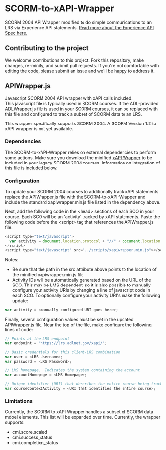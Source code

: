 SCORM-to-xAPI-Wrapper
=====================

SCORM 2004 API Wrapper modified to do simple communications to an LRS via Experience API statements. [Read more about the Experience API Spec here.](https://github.com/adlnet/xAPI-Spec/blob/master/xAPI.md)

## Contributing to the project
We welcome contributions to this project. Fork this repository, 
make changes, re-minify, and submit pull requests. If you're not comfortable 
with editing the code, please submit an issue and we'll be happy 
to address it.  

## APIWrapper.js
Javascript SCORM 2004 API wrapper with xAPI calls included.  
This javascript file is typically used in SCORM courses.  If the ADL-provided ADLWrapper.js file is used in your SCORM courses, it can be replaced with this file and configured to track a subset of SCORM data to an LRS.

This wrapper specifically supports SCORM 2004.  A SCORM Version 1.2 to xAPI wrapper is not yet available.

### Dependencies
The SCORM-to-xAPI-Wrapper relies on external dependencies to perform some actions. Make sure you download the minified [xAPI Wrapper](https://github.com/adlnet/xAPIWrapper/blob/master/xapiwrapper.min.js) to be included in your legacy SCORM 2004 courses.  Information on integration of this file is included below.


### Configuration
To update your SCORM 2004 courses to additionally track xAPI statements replace the APIWrapper.js file with the SCORM-to-xAPI-Wrapper and include the standard xapiwrapper.min.js file listed in the dependency above.


Next, add the following code in the &lt;head&gt; sections of each SCO in your course.  Each SCO will be an 'activity' tracked by xAPI statements.  Paste the following code before the &lt;script&gt; tag that references the APIWrapper.js file.

```JavaScript
<script type="text/javascript">
  var activity = document.location.protocol + "//" + document.location.host + document.location.pathname;
</script>
<script type="text/javascript" src="../scripts/xapiwrapper.min.js"></script>
```  

Notes:
* Be sure that the path in the src attribute above points to the location of the minified xapiwrapper.min.js file
* Activity IDs will be automatically generated based on the URL of the SCO.  This may be LMS dependent, so it is also possible to manually configure your activity URIs by changing a line of javascript code in each SCO.  To optionally configure your activity URI's make the following update:

```JavaScript
var activity = <manually configured URI goes here>;
```  

Finally, several configuration values must be set in the updated APIWrapper.js file.  Near the top of the file, make configure the following lines of code:
```JavaScript
// Points at the LRS endpoint
var endpoint = "https://lrs.adlnet.gov/xapi/";

// Basic credentials for this client-LRS combination
var user = <LRS Username>;
var password = <LRS Password>;

// LMS homepage.  Indicates the system containing the account
var accountHomepage = <LMS Homepage>;

// Unique identifier (URI) that describes the entire course being tracked
var courseContextActivity = <URI that identifies the entire course>;
```  

### Limitations
Currently, the SCORM to xAPI Wrapper handles a subset of SCORM data mdoel elements.  This list will be expanded over time.  Currently, the wrapper supports:

* cmi.score.scaled
* cmi.success_status
* cmi.completion_status







